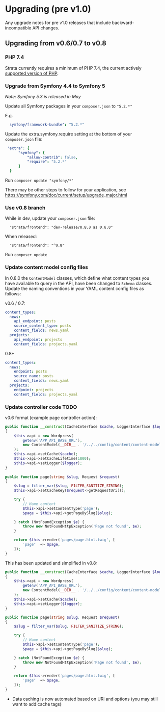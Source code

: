 # Upgrading (pre v1.0)

Any upgrade notes for pre v1.0 releases that include backward-incompatible API changes.

## Upgrading from v0.6/0.7 to v0.8

### PHP 7.4
Strata currently requires a minimum of PHP 7.4, the current actively [supported version of PHP](https://www.php.net/supported-versions.php).

### Upgrade from Symfony 4.4 to Symfony 5

_Note: Symfony 5.3 is released in May_

Update all Symfony packages in your `composer.json` to `"5.2.*"` 

E.g.

```yaml
  symfony/framework-bundle": "5.2.*"
```

Update the extra.symfony.require setting at the bottom of your `composer.json` file: 

```yaml
 "extra": {
      "symfony": {
          "allow-contrib": false,
          "require": "5.2.*"
      }
  }
```

Run `composer update "symfony/*"` 

There may be other steps to follow for your application, see https://symfony.com/doc/current/setup/upgrade_major.html

### Use v0.8 branch

While in dev, update your `composer.json` file:

```
  "strata/frontend": "dev-release/0.8.0 as 0.8.0"
```

When released:

```
  "strata/frontend": "^0.8"
```

Run `composer update`

### Update content model config files

In 0.8.0 the `ContentModel` classes, which define what content types you have available to query in the API, have been 
changed to `Schema` classes. Update the naming conventions in your YAML content config files as follows:

v0.6 / 0.7:

```yaml
content_types:
  news:
    api_endpoint: posts
    source_content_type: posts
    content_fields: news.yaml
  projects:
    api_endpoint: projects
    content_fields: projects.yaml
```

0.8+

```yaml
content_types:
  news:
    endpoint: posts
    source_name: posts
    content_fields: news.yaml
  projects:
    endpoint: projects
    content_fields: projects.yaml
```


### Update controller code TODO

v0.6 format (example page controller action):

```php
public function __construct(CacheInterface $cache, LoggerInterface $logger)
{
    $this->api = new Wordpress(
        getenv('APP_API_BASE_URL'),
        new ContentModel(__DIR__ . '/../../config/content/content-model.yaml')
    );
    $this->api->setCache($cache);
    $this->api->setCacheLifetime(1800);
    $this->api->setLogger($logger);
}
    
public function page(string $slug, Request $request)
{
    $slug = filter_var($slug, FILTER_SANITIZE_STRING);
    $this->api->setCacheKey($request->getRequestUri());

    try {
        // Home content
        $this->api->setContentType('page');
        $page = $this->api->getPageBySlug($slug);

    } catch (NotFoundException $e) {
        throw new NotFoundHttpException('Page not found', $e);
    }

    return $this->render('pages/page.html.twig', [
        'page'  => $page,
    ]);
}
```

This has been updated and simplified in v0.8:

```php
public function __construct(CacheInterface $cache, LoggerInterface $logger)
{
    $this->api = new Wordpress(
        getenv('APP_API_BASE_URL'),
        new ContentModel(__DIR__ . '/../../config/content/content-model.yaml')
    );
    $this->api->setCache($cache);
    $this->api->setLogger($logger);
}

public function page(string $slug, Request $request)
{
    $slug = filter_var($slug, FILTER_SANITIZE_STRING);

    try {
        // Home content
        $this->api->setContentType('page');
        $page = $this->api->getPageBySlug($slug);

    } catch (NotFoundException $e) {
        throw new NotFoundHttpException('Page not found', $e);
    }

    return $this->render('pages/page.html.twig', [
        'page'  => $page,
    ]);
}
```

* Data caching is now automated based on URI and options (you may still want to add cache tags)